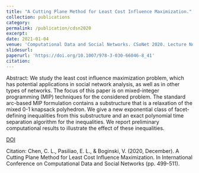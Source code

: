 ```yaml
---
title: "A Cutting Plane Method for Least Cost Influence Maximization."
collection: publications
category:  
permalink: /publication/cdsn2020
excerpt: 
date: 2021-01-04
venue: 'Computational Data and Social Networks. CSoNet 2020. Lecture Notes in Computer Science, vol 12575. Springer, Cham, 2020.'
slidesurl:
paperurl: 'https://doi.org/10.1007/978-3-030-66046-8_41'
citation: 
---
```


Abstract: We study the least cost influence maximization problem, which has potential applications in social network analysis, as well as in other types of networks. The focus of this paper is on mixed-integer programming (MIP) techniques for the considered problem. The standard arc-based MIP formulation contains a substructure that is a relaxation of the mixed 0-1 knapsack polyhedron. We give a new exponential class of facet-defining inequalities from this substructure and an exact polynomial time separation algorithm for the inequalities. We report preliminary computational results to illustrate the effect of these inequalities.

[DOI](https://doi.org/10.1007/978-3-030-66046-8_41)

Citation: Chen, C. L., Pasiliao, E. L., & Boginski, V. (2020, December). A Cutting Plane Method for Least Cost Influence Maximization. In International Conference on Computational Data and Social Networks (pp. 499-511).
